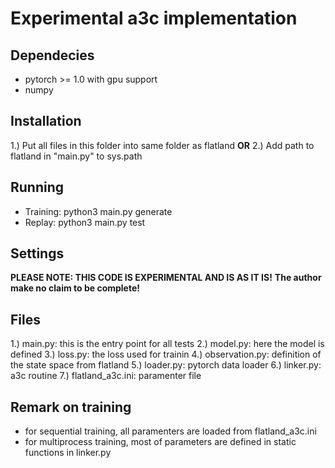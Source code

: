 Experimental a3c implementation
===============================

Dependecies
-----------
- pytorch >= 1.0 with gpu support
- numpy

Installation
------------
 1.) Put all files in this folder into same folder as flatland
 **OR**
 2.) Add path to flatland in "main.py" to sys.path

Running
-------
* Training: python3 main.py generate
* Replay: python3 main.py test

Settings
--------

**PLEASE NOTE: THIS CODE IS EXPERIMENTAL AND IS AS IT IS!**
**The author make no claim to be complete!**


Files
-----
1.) main.py: this is the entry point for all tests
2.) model.py: here the model is defined
3.) loss.py: the loss used for trainin
4.) observation.py: definition of the state space from flatland
5.) loader.py: pytorch data loader
6.) linker.py: a3c routine
7.) flatland_a3c.ini: paramenter file

Remark on training
------------------
* for sequential training, all paramenters are loaded from flatland_a3c.ini
* for multiprocess training, most of parameters are defined in static functions in linker.py